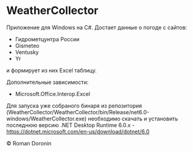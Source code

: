 # WeatherCollector

Приложение для Windows на C#. Достает данные о погоде с сайтов:

* Гидрометцунтра России
* Gismeteo
* Ventusky
* Yr

и формирует из них Excel таблицу.

Дополнительные зависимости:
* Microsoft.Office.Interop.Excel

Для запуска уже собраного бинаря из репозитория (WeatherCollector/WeatherCollector/bin/Release/net6.0-windows/WeatherCollector.exe) необходимо скачать и установить последнюю версию .NET Desktop Runtime 6.0.x - https://dotnet.microsoft.com/en-us/download/dotnet/6.0

© Roman Doronin
